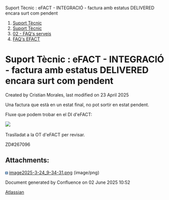 Suport Tècnic : eFACT - INTEGRACIÓ - factura amb estatus DELIVERED encara surt com pendent  

1.  [Suport Tècnic](index.html)
2.  [Suport Tècnic](13893782.html)
3.  [02 - FAQ's serveis](26313393.html)
4.  [FAQ's EFACT](30867754.html)

Suport Tècnic : eFACT - INTEGRACIÓ - factura amb estatus DELIVERED encara surt com pendent
==========================================================================================

Created by Cristian Morales, last modified on 23 April 2025

Una factura que està en un estat final, no pot sortir en estat pendent.

  

Fluxe que podem trobar en el DI d'eFACT:

![](attachments/127598629/127598630.png)

Traslladat a la OT d'eFACT per revisar.

ZD#267096

  

  

  

Attachments:
------------

![](images/icons/bullet_blue.gif) [image2025-3-24\_9-34-31.png](attachments/127598629/127598630.png) (image/png)  

Document generated by Confluence on 02 June 2025 10:52

[Atlassian](http://www.atlassian.com/)